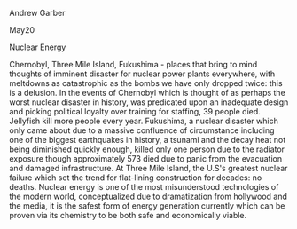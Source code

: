Andrew Garber

May20

Nuclear Energy

Chernobyl, Three Mile Island, Fukushima - places that bring to mind thoughts of imminent disaster for nuclear power plants everywhere, with meltdowns as catastrophic as the bombs we have only dropped twice: this is a delusion. In the events of Chernobyl which is thought of as perhaps the worst nuclear disaster in history, was predicated upon an inadequate design and picking political loyalty over training for staffing, 39 people died. Jellyfish kill more people every year. Fukushima, a nuclear disaster which only came about due to a massive confluence of circumstance including one of the biggest earthquakes in history, a tsunami and the decay heat not being diminished quickly enough, killed only one person due to the radiator exposure though approximately 573 died due to panic from the evacuation and damaged infrastructure. At Three Mile Island, the U.S's greatest nuclear failure which set the trend for flat-lining construction for decades: no deaths. Nuclear energy is one of the most misunderstood technologies of the modern world, conceptualized due to dramatization from hollywood and the media, it is the safest form of energy generation currently which can be proven via its chemistry to be both safe and economically viable.

